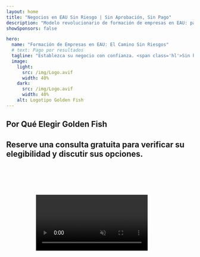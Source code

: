 ```yaml
---
layout: home
title: "Negocios en EAU Sin Riesgo | Sin Aprobación, Sin Pago"
description: "Modelo revolucionario de formación de empresas en EAU: pague solo después del éxito. Orientación experta en cada etapa con más del 90% de tasa de éxito."
showSponsors: false

hero:
  name: "Formación de Empresas en EAU: El Camino Sin Riesgos"
  # text: Pago por resultados
  tagline: "Establezca su negocio con confianza. <span class='hl'>Sin honorarios de agente hasta la aprobación</span>. Orientación experta garantizada."
  image:
    light:
      src: /img/Logo.avif
      width: 40%
    dark:
      src: /img/Logo.avif
      width: 40%
    alt: Logotipo Golden Fish
---
```


<FeatureBlock :card="{
  title: 'Beneficios de los Negocios en EAU',
  details: 'Los EAU ofrecen numerosas ventajas para emprendedores e inversores internacionales que buscan un entorno empresarial favorable. \n\n* Bajas Tasas Impositivas: Solo 9% de impuesto corporativo y 5% de IVA sin impuesto sobre la renta personal\n* 100% Propiedad Extranjera: Control total de su empresa sin socios locales\n* Sin Control de Divisas: Repatriación de beneficios y cambio de divisas sin restricciones',
  link: '/uae-business/company-registration/benefits-problems#benefits-of-doing-business-in-the-uae',
  src: {
    light: '/img/iStock-2051326997.avif',
    dark: '/img/iStock-1448478309.jpg',
    width: '100%'
  },
  inversion: false
}" />

<FeatureBlock :card="{
  title: 'Desafíos a Considerar',
  details: 'Si bien los EAU ofrecen muchos beneficios, las empresas deben ser conscientes de los posibles desafíos al establecer operaciones. \n\n* Entorno Regulatorio Complejo: Diferentes regulaciones entre emiratos y free zones\n* Requisitos de Sustancia Económica: Personal local y espacio de oficina física necesarios para ciertas actividades\n* Altos Costos Iniciales: Tasas de registro, documentación y alquileres obligatorios de oficinas',
  link: '/uae-business/company-registration/benefits-problems#disadvantages-of-doing-business-in-the-uae',
  src: {
      light: '/img/iStock-1299393716.avif',
      dark: '/img/iStock-2149731304.avif',
    width: '100%'
  },
  inversion: true
}" />

<FeatureBlock :card="{
  title: 'Guía de Configuración de Empresa',
  details: 'Guía completa para establecer empresas en **free zone, offshore, mainland, branch**. \n\n* 100% Propiedad Extranjera disponible en Free Zones y Mainland\n* Bajas Tasas Impositivas - solo 9% de impuesto corporativo\n* Sin Control de Divisas - fácil repatriación de capital',
  link: '../../company-registration/overview',
  src: {
    light: '/video/iStock-1204982076.mp4',
    dark: '/video/iStock-1269162753.mp4',
    width: '100%'
  },
  inversion: false
}" />

<FeatureCards :features="[
  {
    title: 'Apertura de Cuenta Bancaria',
    details: 'Abra fácilmente cuentas bancarias comerciales o personales con los bancos de confianza de EAU.',
    items: [
      'Servicios PRO integrales para aprobaciones gubernamentales',
      'Configuración completa del paquete bancario',
      '96% de tasa de éxito'
    ],
    linkText: 'Leer Más',
    link: '/uae-business/offer/banking/',
    icon: {
      light: '/img/iStock-2153786564.avif',
      dark: '/img/iStock-2166793628.avif',
      alt: 'Servicios Bancarios'
    }
  },
  {
    title: 'Golden Visa y Residencia',
    details: 'Obtenga una **Golden Visa** de EAU para residencia a largo plazo con un proceso de solicitud sin complicaciones.',
    items: [
      '**No es necesario ingresar a EAU cada 6 meses**',
      'Validez de 10 años con opción de renovación al mantener las condiciones de calificación',
      '92% de tasa de éxito'
    ],
    linkText: 'Leer Más',
    link: '/uae-business/offer/golden-visa/',
    icon: {
      light: '/img/iStock-1312241253.avif',
      dark: '/img/ILONMASKID.webp',
      alt: 'Servicios de Visado'
    }
  },
  {
    title: 'Explore más de nuestros servicios corporativos',
    details: '',
    items: [],
    linkText: 'Leer Más',
    link: '../../company-registration/insights/incorporation-steps',
    icon: {
      light: '/img/iStock-473502112.avif',
      dark: '/img/iStock-1160827423.avif',
      alt: 'Más Servicios'
    }
  }
]" />

## Por Qué Elegir Golden Fish

<BenefitsList :features="[
  {
    icon: '🏢',
    title: 'Experiencia Local en EAU',
    text: 'Especialistas dedicados en Dubái proporcionan orientación experta en cada paso del proceso.'
  },
  {
    icon: '📊',
    title: 'Tasa de Éxito Comprobada',
    text: 'Más del 90% de tasa de aprobación con cientos de visas, cuentas bancarias y registros de empresas emitidos a través de nuestro procesamiento premium.'
  },
  {
    icon: '💸',
    title: '**Tarifas Basadas en el Éxito**',
    text: '[Pague solo después de la aprobación](/uae-business/benefits/success-based-fees). Transparencia total sin costos ocultos.'
  },
]" />

## Reserve una consulta gratuita para verificar su elegibilidad y discutir sus opciones.

<video  autoplay muted playsinline style="padding: 80px" >
  <source src="/img/iStock-2185906461.mp4" type="video/mp4">
</video>

<ContactFormModal 
  formName="Golden Visa [offer]" 
  buttonText="Obtener una consulta gratuita" 
  categoryLabel="Nivel de soporte requerido: *" 
  categoryPlaceholderText="Elija su nivel de soporte"
  messageLabel="Ayúdenos a preparar su consulta (recomendado)"
  messagePlaceholderText="Cuéntenos sobre sus preferencias, miembros de la familia, cronograma o cualquier pregunta específica"
  :services="[
  'Básico — solo documentos esenciales y consultas',
  'Estándar — documentación completa y orientación durante las etapas principales',
  'Integral — gestión completa del proceso con mínima participación de su parte',
  'Personalizado — necesidad de discutir detalles específicos y requisitos especiales',
  ]"/>

<!-- <ImageGrid :images="[
  { src: '/img/ILONMASKID.webp', href: './immigration.md', alt: 'Inmigración a EAU' },
  { src: '/img/ILONMASKID.webp', href: './immigration.md', alt: 'Inmigración a EAU' },
]"/> -->